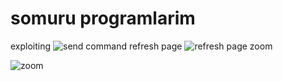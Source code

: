 # somuru programlarim

exploiting
![send command](https://github.com/MucahitSaratar/somuru_programlarim/raw/master/images/command.png)
refresh page
![refresh page](https://github.com/MucahitSaratar/somuru_programlarim/raw/master/images/bir.png)
zoom

![zoom](https://github.com/MucahitSaratar/somuru_programlarim/raw/master/images/iki.png)

